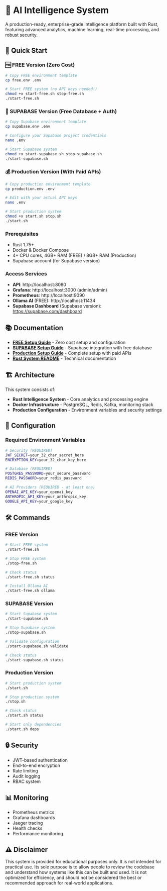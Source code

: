 
# 🧠 AI Intelligence System

A production-ready, enterprise-grade intelligence platform built with Rust, featuring advanced analytics, machine learning, real-time processing, and robust security.

## 🚀 Quick Start

### 🆓 FREE Version (Zero Cost)
```bash
# Copy FREE environment template
cp free.env .env

# Start FREE system (no API keys needed!)
chmod +x start-free.sh stop-free.sh
./start-free.sh
```

### 🚀 SUPABASE Version (Free Database + Auth)
```bash
# Copy Supabase environment template
cp supabase.env .env

# Configure your Supabase project credentials
nano .env

# Start Supabase system
chmod +x start-supabase.sh stop-supabase.sh
./start-supabase.sh
```

### 💰 Production Version (With Paid APIs)
```bash
# Copy production environment template
cp production.env .env

# Edit with your actual API keys
nano .env

# Start production system
chmod +x start.sh stop.sh
./start.sh
```

### Prerequisites
- Rust 1.75+
- Docker & Docker Compose
- 4+ CPU cores, 4GB+ RAM (FREE) / 8GB+ RAM (Production)
- Supabase account (for Supabase version)

### Access Services
- **API**: http://localhost:8080
- **Grafana**: http://localhost:3000 (admin/admin)
- **Prometheus**: http://localhost:9090
- **Ollama AI** (FREE): http://localhost:11434
- **Supabase Dashboard** (Supabase version): https://supabase.com/dashboard

## 📚 Documentation

- **[FREE Setup Guide](FREE_SETUP_GUIDE.md)** - Zero cost setup and configuration
- **[SUPABASE Setup Guide](SUPABASE_SETUP_GUIDE.md)** - Supabase integration with free database
- **[Production Setup Guide](STARTUP_GUIDE.md)** - Complete setup with paid APIs
- **[Rust System README](rust-intelligence-system/README.md)** - Technical documentation

## 🏗️ Architecture

This system consists of:

- **Rust Intelligence System** - Core analytics and processing engine
- **Docker Infrastructure** - PostgreSQL, Redis, Kafka, monitoring stack
- **Production Configuration** - Environment variables and security settings

## 🔧 Configuration

### Required Environment Variables
```bash
# Security (REQUIRED)
JWT_SECRET=your_32_char_secret_here
ENCRYPTION_KEY=your_32_char_key_here

# Database (REQUIRED)
POSTGRES_PASSWORD=your_secure_password
REDIS_PASSWORD=your_redis_password

# AI Providers (REQUIRED - at least one)
OPENAI_API_KEY=your_openai_key
ANTHROPIC_API_KEY=your_anthropic_key
GOOGLE_API_KEY=your_google_key
```

## 🛠️ Commands

### FREE Version
```bash
# Start FREE system
./start-free.sh

# Stop FREE system
./stop-free.sh

# Check status
./start-free.sh status

# Install Ollama AI
./start-free.sh ollama
```

### SUPABASE Version
```bash
# Start Supabase system
./start-supabase.sh

# Stop Supabase system
./stop-supabase.sh

# Validate configuration
./start-supabase.sh validate

# Check status
./start-supabase.sh status
```

### Production Version
```bash
# Start production system
./start.sh

# Stop production system
./stop.sh

# Check status
./start.sh status

# Start only dependencies
./start.sh deps
```

## 🔒 Security

- JWT-based authentication
- End-to-end encryption
- Rate limiting
- Audit logging
- RBAC system

## 📊 Monitoring

- Prometheus metrics
- Grafana dashboards
- Jaeger tracing
- Health checks
- Performance monitoring

## ⚠️ Disclaimer
This system is provided for educational purposes only. It is not intended for practical use. Its sole purpose is to allow people to review the codebase and understand how systems like this can be built and used. It is not optimized for efficiency, and should not be considered the best or recommended approach for real-world applications.
